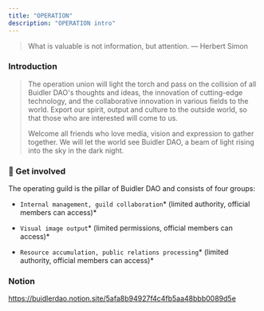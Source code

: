 ```yaml
---
title: "OPERATION"
description: "OPERATION intro"
---
```


> What is valuable is not information, but attention. — Herbert Simon

### Introduction

> The operation union will light the torch and pass on the collision of all Buidler DAO's thoughts and ideas, the innovation of cutting-edge technology, and the collaborative innovation in various fields to the world. Export our spirit, output and culture to the outside world, so that those who are interested will come to us.
>
>Welcome all friends who love media, vision and expression to gather together.
We will let the world see Buidler DAO, a beam of light rising into the sky in the dark night.

### 🏹 Get involved

The operating guild is the pillar of Buidler DAO and consists of four groups:

- `Internal management, guild collaboration`* (limited authority, official members can access)*

- `Visual image output`* (limited permissions, official members can access)*

- `Resource accumulation, public relations processing`* (limited authority, official members can access)*

### Notion

https://buidlerdao.notion.site/5afa8b94927f4c4fb5aa48bbb0089d5e
